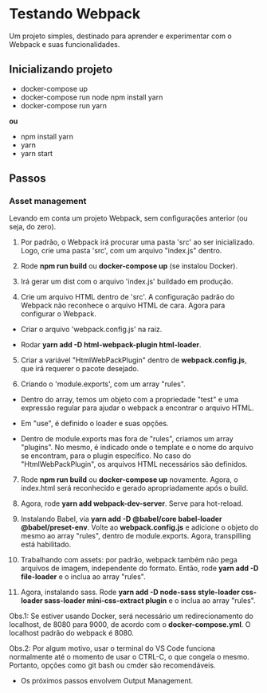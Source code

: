 # Testando Webpack

Um projeto simples, destinado para aprender e experimentar com o Webpack e suas funcionalidades.

## Inicializando projeto

- docker-compose up
- docker-compose run node npm install yarn
- docker-compose run yarn

**ou**

- npm install yarn
- yarn
- yarn start

## Passos

### Asset management

Levando em conta um projeto Webpack, sem configurações anterior (ou seja, do zero).

1) Por padrão, o Webpack irá procurar uma pasta 'src' ao ser inicializado. Logo, crie uma pasta 'src', com um arquivo "index.js" dentro.

2) Rode **npm run build** ou **docker-compose up** (se instalou Docker).

3) Irá gerar um dist com o arquivo 'index.js' buildado em produção.

4) Crie um arquivo HTML dentro de 'src'. A configuração padrão do Webpack não reconhece o arquivo HTML de cara. Agora para configurar o Webpack.

- Criar o arquivo 'webpack.config.js' na raiz.

- Rodar **yarn add -D html-webpack-plugin html-loader**.

5) Criar a variável "HtmlWebPackPlugin" dentro de **webpack.config.js**, que irá requerer o pacote desejado.

6) Criando o 'module.exports', com um array "rules".

- Dentro do array, temos um objeto com a propriedade "test" e uma expressão regular para ajudar o webpack a encontrar o arquivo HTML.

- Em "use", é definido o loader e suas opções.

- Dentro de module.exports mas fora de "rules", criamos um array "plugins". No mesmo, é indicado onde o template e o nome do arquivo se encontram, para o plugin específico.
No caso do "HtmlWebPackPlugin", os arquivos HTML necessários são definidos.

7) Rode **npm run build** ou **docker-compose up** novamente. Agora, o index.html será reconhecido e gerado apropriadamente após o build.

8) Agora, rode **yarn add webpack-dev-server**. Serve para hot-reload.

9) Instalando Babel, via **yarn add -D @babel/core babel-loader @babel/preset-env**. Volte ao **webpack.config.js** e 
adicione o objeto do mesmo ao array "rules", dentro de module.exports. Agora, transpilling está habilitado.

10) Trabalhando com assets: por padrão, webpack também não pega arquivos de imagem, independente do formato.
Então, rode **yarn add -D file-loader** e o inclua ao array "rules".

11) Agora, instalando sass. Rode **yarn add -D node-sass style-loader css-loader sass-loader mini-css-extract plugin** e o inclua ao array "rules".

Obs.1: Se estiver usando Docker, será necessário um redirecionamento do localhost, de 8080 para 9000, de acordo com o **docker-compose.yml**. O localhost padrão do webpack é 8080.

Obs.2: Por algum motivo, usar o terminal do VS Code funciona normalmente até o momento de usar o CTRL-C, o que congela o mesmo.
Portanto, opções como git bash ou cmder são recomendáveis.

- Os próximos passos envolvem Output Management.